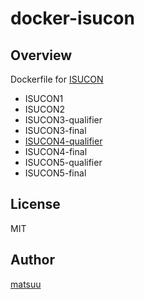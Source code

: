 # docker-isucon

## Overview

Dockerfile for [ISUCON](http://isucon.net/)

- ISUCON1
- ISUCON2
- ISUCON3-qualifier
- ISUCON3-final
- [ISUCON4-qualifier](https://github.com/matsuu/docker-isucon/tree/master/isucon4-qualifier)
- ISUCON4-final
- ISUCON5-qualifier
- ISUCON5-final

## License

MIT

## Author

[matsuu](https://github.com/matsuu)
